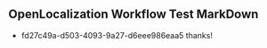 ## OpenLocalization Workflow Test MarkDown
* fd27c49a-d503-4093-9a27-d6eee986eaa5 thanks!

<!--HONumber=Jul16_HO4-->


